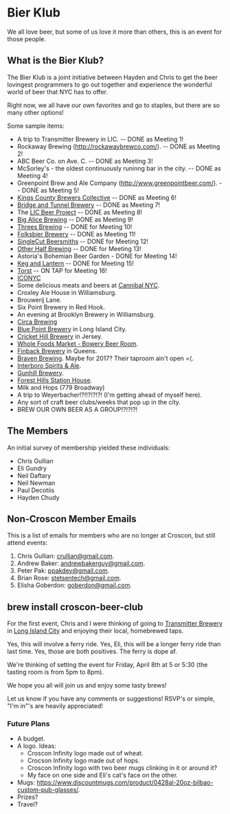# Bier Klub
We all love beer, but some of us love it more than others, this is an event for those people.

## What is the Bier Klub?

The Bier Klub is a joint initiative between Hayden and Chris to get the beer lovingest programmers to go out together
and experience the wonderful world of beer that NYC has to offer.

Right now, we all have our own favorites and go to staples, but there are so many other options!

Some sample items:

- A trip to Transmitter Brewery in LIC. -- DONE as Meeting 1!
- Rockaway Brewing (http://rockawaybrewco.com/). -- DONE as Meeting 2!
- ABC Beer Co. on Ave. C. -- DONE as Meeting 3!
- McSorley's - the  oldest continuously runinng bar in the city. -- DONE as Meeting 4!
- Greenpoint Brew and Ale Company (<http://www.greenpointbeer.com/>). -- DONE
  as Meeting 5!
- [Kings County Brewers Collective](http://www.kcbcbeer.com/) -- DONE as Meeting 6!
- [Bridge and Tunnel Brewery](http://www.bridgeandtunnelbrewery.com/) -- DONE
  as Meeting 7!
- The [LIC Beer Project](http://licbeerproject.com/) -- DONE as Meeting 8!
- [Big Alice Brewing](http://bigalicebrewing.com/) -- DONE as Meeting 9!
- [Threes Brewing](http://www.threesbrewing.com/) -- DONE for Meeting 10!
- [Folksbier Brewery](http://folksbier.com/home.html) -- DONE as Meeting 11!
- [SingleCut Beersmiths](https://singlecutbeer.com/) -- DONE for Meeting 12!
- [Other Half Brewing](http://www.otherhalfbrewing.com/) -- DONE for Meeting
  13!
- Astoria's Bohemian Beer Garden - DONE for Meeting 14!
- [Keg and Lantern](https://www.kegandlanternbrooklyn.com/bar) -- DONE for
  Meeting 15!
- [Torst](http://www.torstnyc.com/) -- ON TAP for Meeting 16!
- [ICONYC](http://www.iconycbrewing.com/#taproom-launch)
- Some delicious meats and beers at [Cannibal NYC](http://www.cannibalnyc.com/).
- Croxley Ale House in Williamsburg.
- Brouwerij Lane.
- Six Point Brewery in Red Hook.
- An evening at Brooklyn Brewery in Williamsburg.
- [Circa Brewing](http://circabrewing.co/)
- [Blue Point Brewery](http://www.bluepointbrewing.com/) in Long Island City.
- [Cricket Hill Brewery](http://www.crickethillbrewery.com/) in Jersey.
- [Whole Foods Market - Bowery Beer Room](https://www.beermenus.com/places/8-whole-foods-market-bowery-beer-room).
- [Finback Brewery](http://www.finbackbrewery.com/home.html) in Queens.
- [Braven Brewing](http://www.bravenbrewing.com/). Maybe for 2017? Their
  taproom ain't open =(.
- [Interboro Spirits & Ale](http://interboro.nyc/home).
- [Gunhill Brewery](http://gunhillbrewing.com/#declare).
- [Forest Hills Station House](http://foresthillsstationhouse.com/).
- Milk and Hops (779 Broadway)
- A trip to Weyerbacher!?!!?!?!?! (I'm getting ahead of myself here).
- Any sort of craft beer clubs/weeks that pop up in the city.
- BREW OUR OWN BEER AS A GROUP!?!?!?!

## The Members

An initial survey of membership yielded these individuals:

- Chris Gullian
- Eli Gundry
- Neil Daftary
- Neil Newman
- Paul Decotiis
- Hayden Chudy

## Non-Croscon Member Emails

This is a list of emails for members who are no longer at Croscon, but still attend events:

1. Chris Gullian: <crullian@gmail.com>.
2. Andrew Baker: <andrewbakerguy@gmail.com>.
3. Peter Pak: <ppakdev@gmail.com>.
4. Brian Rose: <stetsentech@gmail.com>.
5. Elisha Goberdon: <goberdon@gmail.com>.

## brew install croscon-beer-club

For the first event, Chris and I were thinking of going to [Transmitter Brewery](http://www.transmitterbrewing.com/) in
[Long Island City](https://www.google.com/maps/place/Transmitter+Brewing/@40.7402349,-73.9527002,15z/data=!4m2!3m1!1s0x0:0xca366f49bf73b052?sa=X&ved=0ahUKEwij-c-Eiu7LAhWFvYMKHeltCcMQ_BIIfDAK)
and enjoying their local, homebrewed taps.

Yes, this will involve a ferry ride. Yes, Eli, this will be a longer ferry ride than last time. Yes, those are both positives.
The ferry is dope af.

We're thinking of setting the event for Friday, April 8th at 5 or 5:30 (the tasting room is from 5pm to 8pm).

We hope you all will join us and enjoy some tasty brews!

Let us know if you have any comments or suggestions! RSVP's or simple, "I'm in"'s are heavily appreciated!

### Future Plans

* A budget.
* A logo. Ideas:
    * Croscon Infinity logo made out of wheat.
    * Crocson Infinity logo made out of hops.
    * Croscon Infinity logo with two beer mugs clinking in it or around it?
    * My face on one side and Eli's cat's face on the other.
* Mugs: https://www.discountmugs.com/product/0428al-20oz-bilbao-custom-pub-glasses/.
* Prizes?
* Travel?

